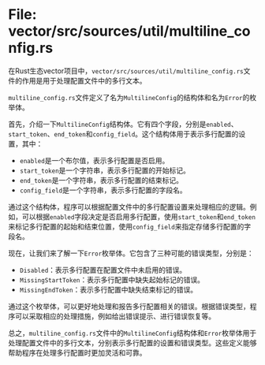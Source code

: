 # File: vector/src/sources/util/multiline_config.rs

在Rust生态vector项目中，`vector/src/sources/util/multiline_config.rs`文件的作用是用于处理配置文件中的多行文本。

`multiline_config.rs`文件定义了名为`MultilineConfig`的结构体和名为`Error`的枚举体。

首先，介绍一下`MultilineConfig`结构体。它有四个字段，分别是`enabled`、`start_token`、`end_token`和`config_field`。这个结构体用于表示多行配置的设置，其中：
- `enabled`是一个布尔值，表示多行配置是否启用。
- `start_token`是一个字符串，表示多行配置的开始标记。
- `end_token`是一个字符串，表示多行配置的结束标记。
- `config_field`是一个字符串，表示多行配置的字段名。

通过这个结构体，程序可以根据配置文件中的多行配置设置来处理相应的逻辑。例如，可以根据`enabled`字段决定是否启用多行配置，使用`start_token`和`end_token`来标记多行配置的起始和结束位置，使用`config_field`来指定存储多行配置的字段名。

现在，让我们来了解一下`Error`枚举体。它包含了三种可能的错误类型，分别是：
- `Disabled`：表示多行配置在配置文件中未启用的错误。
- `MissingStartToken`：表示多行配置中缺失起始标记的错误。
- `MissingEndToken`：表示多行配置中缺失结束标记的错误。

通过这个枚举体，可以更好地处理和报告多行配置相关的错误。根据错误类型，程序可以采取相应的处理措施，例如给出错误提示、进行错误恢复等。

总之，`multiline_config.rs`文件中的`MultilineConfig`结构体和`Error`枚举体用于处理配置文件中的多行文本，分别表示多行配置的设置和错误类型。这些定义能够帮助程序在处理多行配置时更加灵活和可靠。

